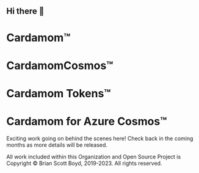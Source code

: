 ## Hi there 👋
# Cardamom&trade;
# CardamomCosmos&trade;
# Cardamom Tokens&trade;
# Cardamom for Azure Cosmos&trade;
Exciting work going on behind the scenes here! Check back in the coming months as more details will be released.








All work included within this Organization and Open Source Project is Copyright &copy; Brian Scott Boyd, 2019-2023. All rights reserved.
